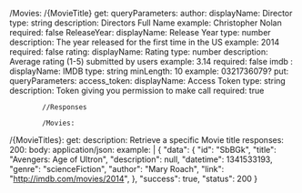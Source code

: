 /Movies:
   /{MovieTitle}
     get:
       queryParameters:
         author:
           displayName: Director
           type: string
           description: Directors Full Name
           example: Christopher Nolan
           required: false
         ReleaseYear:
           displayName: Release Year
           type: number
           description: The year released for the first time in the US
           example: 2014
           required: false
         rating:
           displayName: Rating
           type: number
           description: Average rating (1-5) submitted by users
           example: 3.14
           required: false
         imdb	:
           displayName: IMDB
           type: string
           minLength: 10
           example: 0321736079?
      put:
        queryParameters:
          access_token:
            displayName: Access Token
            type: string
            description: Token giving you permission to make call
            required: true
            
            //Responses
            
            /Movies:
   /{MovieTitles}:
     get:
       description: Retrieve a specific Movie title
       responses:
         200:
           body:
             application/json:
              example: |
                 {
                   "data": {
                     "id": "SbBGk",
                     "title": "Avengers: Age of Ultron",
                     "description": null,
                     "datetime": 1341533193,
                     "genre": "scienceFiction",
                     "author": "Mary Roach",
                     "link": "http://imdb.com/movies/2014",
                   },
                   "success": true,
                   "status": 200
                 }
